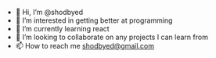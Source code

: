 - 👋 Hi, I’m @shodbyed
- 👀 I’m interested in getting better at programming
- 🌱 I’m currently learning react
- 💞️ I’m looking to collaborate on any projects I can learn from
- 📫 How to reach me shodbyed@gmail.com

<!---
shodbyed/shodbyed is a ✨ special ✨ repository because its `README.md` (this file) appears on your GitHub profile.
You can click the Preview link to take a look at your changes.
--->
